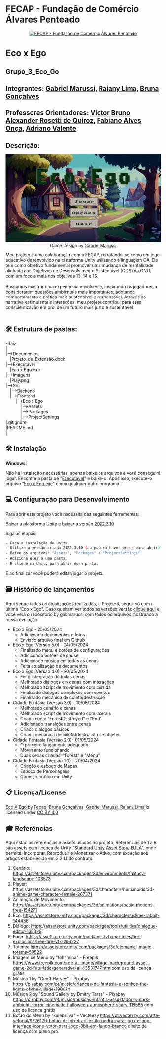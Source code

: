# FECAP - Fundação de Comércio Álvares Penteado

<p align="center">
<a href= "https://www.fecap.br/"><img src="https://encrypted-tbn0.gstatic.com/images?q=tbn:ANd9GcRhZPrRa89Kma0ZZogxm0pi-tCn_TLKeHGVxywp-LXAFGR3B1DPouAJYHgKZGV0XTEf4AE&usqp=CAU" alt="FECAP - Fundação de Comércio Álvares Penteado" border="0"></a>
</p>

# Eco x Ego

## Grupo_3_Eco_Go

## Integrantes: <a href= "https://www.linkedin.com/in/gabrielmarussi">Gabriel Marussi</a>, <a href= "https://www.linkedin.com/in/raiany-lima-863b542b9">Raiany Lima</a>, <a href= "https://www.linkedin.com/in/bruna-sophia-gon%C3%A7alves-80a526278/">Bruna Gonçalves</a> 

## Professores Orientadores: <a href= "https://www.linkedin.com/in/victorbarq">Victor Bruno Alexander Rosetti de Quiroz</a>, <a href="https://www.linkedin.com/in/fabiano-onça-3214a12">Fabiano Alves Onça</a>, <a href= "https://www.linkedin.com/in/adriano-valente-534576135">Adriano Valente</a>

## Descrição:

<p align="center">
<img src="https://github.com/2024-1-MCC1/Projeto3/blob/73ab3e6ca10bf70795727eabff7e3570c12648a3/Imagens/Play.png" alt="Eco x Ego" border="0">
  Game Design by <a href= "https://www.linkedin.com/in/gabrielmarussi">Gabriel Marussi</a>
</p>

Meu projeto é uma colaboração com a FECAP, retratando-se como um jogo educativo desenvolvido na plataforma Unity utilizando a linguagem C#. Ele tem como objetivo fundamental promover uma mudança de mentalidade alinhada aos Objetivos de Desenvolvimento Sustentável (ODS) da ONU, com um foco a mais nos objetivos 13, 14 e 15.
<br><br>
Buscamos mostrar uma experiência envolvente, inspirando os jogadores a considerarem questões ambientais mais importantes, adotando comportamento e prática mais sustentável e responsável. Através da narrativa estimulante e interações, meu projeto contribui para essa conscientização em prol de um futuro mais justo e sustentável.
<br><br>

## 🛠 Estrutura de pastas:

-Raiz<br>
|<br>
|-->Documentos<br>
  &emsp;|Projeto_de_Extensão.dock<br>
 |-->Executável<br>
   &emsp;|Eco x Ego.exe<br> 
|-->Imagens<br>
  &emsp;|Play.png<br>
|-->Src<br>
  &emsp;|-->Backend<br>
  &emsp;|-->Frontend<br>
  &emsp; &emsp;|-->Eco x Ego<br>
  &emsp; &emsp; &emsp;|-->Assets<br>
  &emsp; &emsp; &emsp;|-->Packages<br>
  &emsp; &emsp; &emsp;|-->ProjectSettings<br>
|.gitignore<br>
|README.md<br>
|<br>

## 🛠 Instalação

<b>Windows:</b>

Não há instalação necessárias, apenas baixe os arquivos e você conseguirá jogar. Encontre a pasta de "<a href= "https://github.com/2024-1-MCC1/Projeto3/tree/main/Execut%C3%A1vel">Executável</a>" e baixe-o.
Após isso, execute-o arquivo "<a href="https://github.com/2024-1-MCC1/Projeto3/blob/main/Execut%C3%A1vel/Eco%20x%20Ego.exe">Eco x Ego.exe</a>" como qualquer outro programa.

## 💻 Configuração para Desenvolvimento

Para abrir este projeto você necessita das seguintes ferramentas:

Baixar a plataforma <a href="https://unity.com/pt/download">Unity</a> e baixar a <a href="https://unity.com/releases/editor/whats-new/2022.3.10">versão 2022.3.10</a> 

Siga as etapas:

```sh
- Faça a instalação do Unity.
- Utilize a versão criada 2022.3.10 (ou poderá haver erros para abrir).
- Baixe os arquivos: "Assets", "Packages" e "ProjectSettings".
- Adicione eles à uma pasta.
- E clique na Unity para abrir essa pasta.
```

E ao finalizar você poderá editar/jogar o projeto.

## 🗃 Histórico de lançamentos

Aqui segue todas as atualizações realizadas, o Projeto3, segue só com a última "Eco x Ego". Caso queiram ver todos as versões versão <a href="https://github.com/gabmarussi/Projeto_Integrador">clique aqui</a> e você verá o repositorio by gabmarussi com todos os arquivos mostrando a nossa evolução.

* Eco x Ego - 25/05/2024
    * Adicionado documentos e fotos 
    * Enviado arquivo final em Github
* Eco x Ego (Versão 5.0) - 24/05/2024
    * Finalizado menu e botões de configurações
    * Adicionado botões de pause
    * Adicionado música em todas as cenas
    * Feita atualização de documentos
* Eco x Ego (Versão 4.0) - 20/05/2024
    * Feito integração de todas cenas  
    * Melhorado dialogos em cenas com interações
    * Melhorado script de movimento com corrida
    * Finalizado diálogos complexos com eventos
    * Finalizado mecãnica de coleta/destruição 
* Cidade Fantasia (Versão 3.0) - 10/05/2024
    * Melhorado cenário e cenas
    * Melhorado script de movimento com laterais
    * Criado cena: "ForestDestroyed" e "End"
    * Adicionado transições entre cenas
    * Criado dialogos básicos
    * Criado mecânica de coleta/destruição de objetos
* Cidade Fantasia (Versão 2.0)- 01/05/2024
    * O primeiro lançamento adequado
    * Movimento funcionando
    * Duas cenas criadas: "Forest" e "Menu" 
* Cidade Fantasia (Versão 1.0) - 20/04/2024
    * Criação e esboço de Mapas
    * Esboço de Personagens
    * Começo prático em Unity

## 📋 Licença/License
<p xmlns:cc="http://creativecommons.org/ns#" xmlns:dct="http://purl.org/dc/terms/"><a property="dct:title" rel="cc:attributionURL" href="https://github.com/2024-1-MCC1/Projeto3?tab=readme-ov-file#integrantes-gabriel-marussi-rayane-lima-bruna-gon%C3%A7alves">Eco X Ego </a> by <a rel="cc:attributionURL dct:creator" property="cc:attributionName" href="https://github.com/2024-1-MCC1/Projeto3?tab=readme-ov-file#integrantes-gabriel-marussi-rayane-lima-bruna-gon%C3%A7alves">Fecap, Bruna Gonçalves, Gabriel Marussi, Raiany Lima</a> is licensed under <a href="https://creativecommons.org/licenses/by/4.0/?ref=chooser-v1" target="_blank" rel="license noopener noreferrer" style="display:inline-block;">CC BY 4.0<img style="height:22px!important;margin-left:3px;vertical-align:text-bottom;" src="https://mirrors.creativecommons.org/presskit/icons/cc.svg?ref=chooser-v1" alt=""><img style="height:22px!important;margin-left:3px;vertical-align:text-bottom;" src="https://mirrors.creativecommons.org/presskit/icons/by.svg?ref=chooser-v1" alt=""></a></p>

## 🎓 Referências

Aqui estão as referências e assets usados no projeto. Referências de 1 a 8 são assets com licença da Unity <a href="https://unity.com/pt/legal/as-terms">"Standard Unity Asset Store EULA"</a>, onde permite: Incorporar, Reproduzir e Monetizar o Ativo, com exceção aos artigos estabelecido em 2.2.1.1 do contrato.

1. Cenário: <https://assetstore.unity.com/packages/3d/environments/fantasy-landscape-103573>
2. Player: <https://assetstore.unity.com/packages/3d/characters/humanoids/3d-anime-game-character-female-267371>
3. Animação de Movimento: <https://assetstore.unity.com/packages/3d/animations/basic-motions-free-154271>
4. Eco: <https://assetstore.unity.com/packages/3d/characters/slime-rabbit-144436>
5. Diálogo: <https://assetstore.unity.com/packages/tools/utilities/dialogue-editor-168329>
6. Fogo: <https://assetstore.unity.com/packages/vfx/particles/fire-explosions/free-fire-vfx-266227>
7. Totems: <https://assetstore.unity.com/packages/3d/elemental-magic-totems-59522>
8. Imagem de Menu by "tohamina" - Freepik <https://www.freepik.com/free-ai-image/village-background-asset-game-2d-futuristic-generative-ai_43531747.htm> com uso de licença grátis
9. Música 1 by "Geoff Harvey" - Pixabay <https://pixabay.com/pt/music/criancas-de-fantasia-e-sonhos-the-lights-of-the-village-190674>
10. Música 2 by "Sound Gallery by Dmitry Taras" - Pixabay <https://pixabay.com/pt/music/musicas-infantis-assustadoras-dark-ambient-horror-cinematic-halloween-atmosphere-scary-118585> com uso de licença grátis
11. Botão do Menu by "kalebsilva" - Vecteezy <https://pt.vecteezy.com/arte-vetorial/9726129-botao-de-pixel-art-estilo-pedra-para-jogo-e-app-interface-icone-vetor-para-jogo-8bit-em-fundo-branco> direito de licença com plano pro

